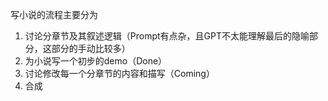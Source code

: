 写小说的流程主要分为
1. 讨论分章节及其叙述逻辑（Prompt有点杂，且GPT不太能理解最后的隐喻部分，这部分的手动比较多）
2. 为小说写一个初步的demo（Done）
3. 讨论修改每一个分章节的内容和描写（Coming）
4. 合成
